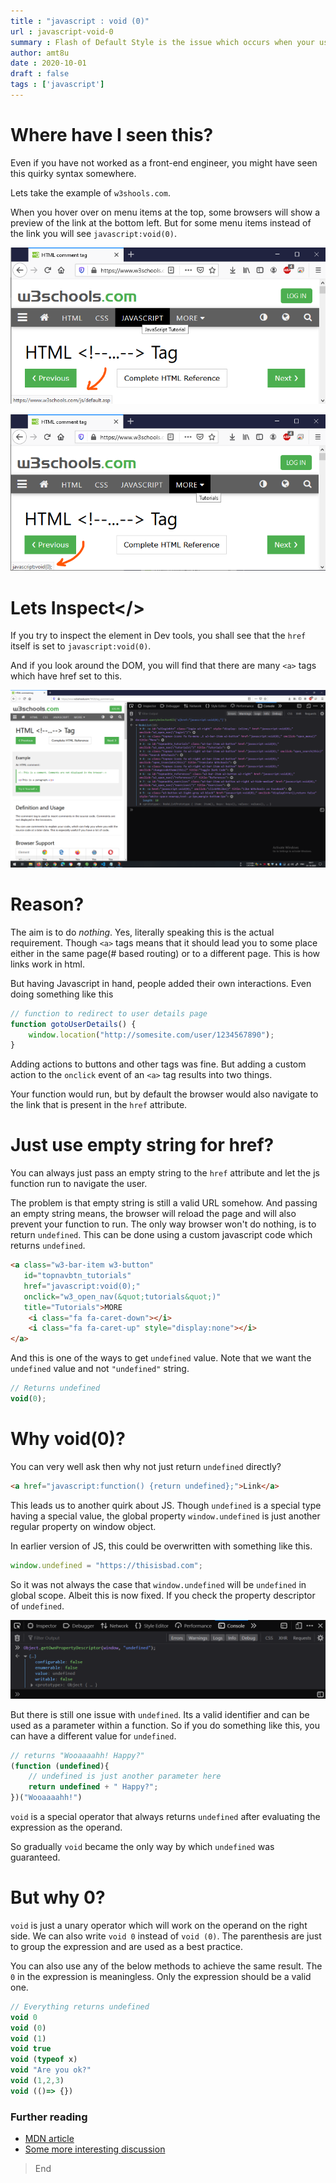 ```yaml
---
title : "javascript : void (0)"
url : javascript-void-0
summary : Flash of Default Style is the issue which occurs when your user preferences take time to load and the web browser ends up showing the content with default styles for a flash of time.
author: amt8u
date : 2020-10-01
draft : false
tags : ['javascript']
---
```


# Where have I seen this?

Even if you have not worked as a front-end engineer, you might have seen this quirky syntax somewhere.

Lets take the example of `w3shools.com`.

When you hover over on menu items at the top, some browsers will show a preview of the link at the bottom left. But for some menu items instead of the link you will see `javascript:void(0)`.

![link](images/link-1.png)

![button](images/no-link.png)

# Lets Inspect</>

If you try to inspect the element in Dev tools, you shall see that the `href` itself is set to `javascript:void(0)`.

And if you look around the DOM, you will find that there are many `<a>` tags which have href set to this.

![all-links](images/all-links.png)

# Reason?

The aim is to do *nothing*. Yes, literally speaking this is the actual requirement. Though `<a>` tags means that it should lead you to some place either in the same page(# based routing) or to a different page. This is how links work in html.

But having Javascript in hand, people added their own interactions. Even doing something like this

```js
// function to redirect to user details page
function gotoUserDetails() {
	window.location("http://somesite.com/user/1234567890");
}
```

Adding actions to buttons and other tags was fine. But adding a custom action to the `onclick` event of an `<a>` tag results into two things. 

Your function would run, but by default the browser would also navigate to the link that is present in the `href` attribute.

# Just use empty string for href?

You can always just pass an empty string to the `href` attribute and let the js function run to navigate the user.

The problem is that empty string is still a valid URL somehow. And passing an empty string means, the browser will reload the page and will also prevent your function to run. The only way browser won't do nothing, is to return `undefined`. This can be done using a custom javascript code which returns `undefined`.

```html
<a class="w3-bar-item w3-button" 
   id="topnavbtn_tutorials" 
   href="javascript:void(0);" 
   onclick="w3_open_nav(&quot;tutorials&quot;)" 
   title="Tutorials">MORE 
    <i class="fa fa-caret-down"></i>
    <i class="fa fa-caret-up" style="display:none"></i>
</a>
```

And this is one of the ways to get `undefined` value. Note that we want the `undefined` value and not `"undefined"` string.

```js
// Returns undefined
void(0);
```

# Why void(0)?

You can very well ask then why not just return `undefined` directly?

```html
<a href="javascript:function() {return undefined};">Link</a>
```

This leads us to another quirk about JS. Though `undefined` is a special type having a special value, the global property `window.undefined` is just another regular property on window object.

In earlier version of JS, this could be overwritten with something like this.

```js
window.undefined = "https://thisisbad.com";
```

So it was not always the case that `window.undefined` will be `undefined` in global scope. Albeit this is now fixed. If you check the property descriptor of `undefined`.

![undefined-descriptor](images/undefined-descriptor.png)

But there is still one issue with `undefined`. Its a valid identifier and can be used as a parameter within a function. So if you do something like this, you can have a different value for `undefined`.

```js
// returns "Wooaaaahh! Happy?"
(function (undefined){
	// undefined is just another parameter here
	return undefined + " Happy?";
})("Wooaaaahh!")
```

`void` is a special operator that always returns `undefined` after evaluating the expression as the operand.

So gradually `void` became the only way by which  `undefined` was guaranteed.

# But why 0?

`void` is just a unary operator which will work on the operand on the right side. We can also write `void 0` instead of `void (0)`. The parenthesis are just to group the expression and are used as a best practice.

You can also use any of the below methods to achieve the same result. The `0` in the expression is meaningless. Only the expression should be a valid one.

```js
// Everything returns undefined
void 0
void (0)
void (1)
void true
void (typeof x)
void "Are you ok?"
void (1,2,3)
void (()=> {})
```

### Further reading

* [MDN article](https://developer.mozilla.org/en-US/docs/Web/JavaScript/Reference/Operators/void)
* [Some more interesting discussion](https://stackoverflow.com/questions/1291942/what-does-javascriptvoid0-mean)

> End
